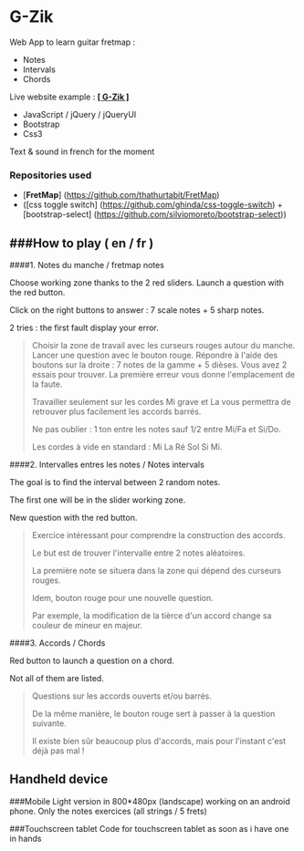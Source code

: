 G-Zik
=====

Web App to learn guitar fretmap :
* Notes
* Intervals
* Chords

Live website example : [**[ G-Zik ]**](http://G-Zik.bourdais.info)


* JavaScript / jQuery / jQueryUI
* Bootstrap
* Css3

Text & sound in french for the moment

### Repositories used
* [**FretMap**] (https://github.com/thathurtabit/FretMap)
* ([css toggle switch] (https://github.com/ghinda/css-toggle-switch) + [bootstrap-select] (https://github.com/silviomoreto/bootstrap-select))

###How to play ( en / fr )
---------------------
####1. Notes du manche / fretmap notes

Choose working zone thanks to the 2 red sliders.
Launch a question with the red button.

Click on the right buttons to answer : 7 scale notes + 5 sharp notes.

2 tries : the first fault display your error.

>Choisir la zone de travail avec les curseurs rouges autour du manche.
>Lancer une question avec le bouton rouge.
>Répondre à l'aide des boutons sur la droite : 7 notes de la gamme + 5 dièses.
>Vous avez 2 essais pour trouver. La première erreur vous donne l'emplacement de la faute.
>
>Travailler seulement sur les cordes Mi grave et La vous permettra de retrouver plus facilement les accords barrés.
>
>Ne pas oublier : 1 ton entre les notes sauf 1/2 entre Mi/Fa et Si/Do.
>
>Les cordes à vide en standard : Mi La Ré Sol Si Mi.

####2. Intervalles entres les notes / Notes intervals

The goal is to find the interval between 2 random notes.

The first one will be in the slider working zone.

New question with the red button.


>Exercice intéressant pour comprendre la construction des accords.
>
>Le but est de trouver l'intervalle entre 2 notes aléatoires.
>
>La première note se situera dans la zone qui dépend des curseurs rouges.
>
>Idem, bouton rouge pour une nouvelle question.
>
>Par exemple, la modification de la tièrce d'un accord change sa couleur de mineur en majeur.

####3. Accords / Chords

Red button to launch a question on a chord.

Not all of them are listed.

>Questions sur les accords ouverts et/ou barrés.
>
>De la même manière, le bouton rouge sert à passer à la question suivante.
>
>Il existe bien sûr beaucoup plus d'accords, mais pour l'instant c'est déjà pas mal !

Handheld device
---------------

###Mobile
Light version in 800*480px (landscape) working on an android phone.
Only the notes exercices (all strings / 5 frets)

###Touchscreen tablet
Code for touchscreen tablet as soon as i have one in hands
